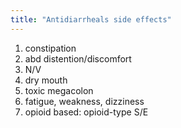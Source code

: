 ```yaml
---
title: "Antidiarrheals side effects"
---
```

1) constipation
2) abd distention/discomfort
3) N/V
4) dry mouth
5) toxic megacolon
6) fatigue, weakness, dizziness
7) opioid based: opioid-type S/E


